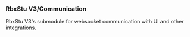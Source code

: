 ### RbxStu V3/Communication

RbxStu V3's submodule for websocket communication with UI and other integrations.